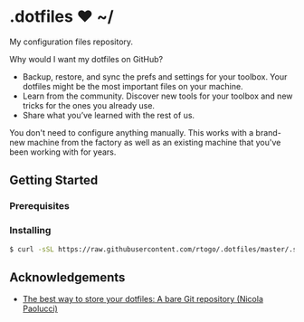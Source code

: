 # .dotfiles ❤ ~/

My configuration files repository.

Why would I want my dotfiles on GitHub?

- Backup, restore, and sync the prefs and settings for your toolbox. Your
  dotfiles might be the most important files on your machine.
- Learn from the community. Discover new tools for your toolbox and new tricks
  for the ones you already use.
- Share what you’ve learned with the rest of us.

You don't need to configure anything manually. This works with a brand-new
machine from the factory as well as an existing machine that you've been
working with for years.

## Getting Started

### Prerequisites

### Installing

```bash
$ curl -sSL https://raw.githubusercontent.com/rtogo/.dotfiles/master/.scripts/dotfiles-install | /bin/bash
```

## Acknowledgements

*  [The best way to store your dotfiles: A bare Git repository (Nicola Paolucci)](https://developer.atlassian.com/blog/2016/02/best-way-to-store-dotfiles-git-bare-repo/)

